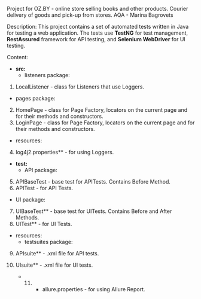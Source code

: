 Project for OZ.BY - online store selling books and other products. Courier delivery of goods and pick-up from stores.
AQA - Marina Bagrovets

Description:
This project contains a set of automated tests written in Java for testing a web application. The tests use **TestNG** for test management, **RestAssured** framework for API testing, and **Selenium WebDriver** for UI testing.

Content:
- **src:**
  - listeners package:
1. LocalListener - class for Listeners that use Loggers.
  - pages package:
2. HomePage - class for Page Factory, locators on the current page and for their methods and constructors.
3. LoginPage - class for Page Factory, locators on the current page and for their methods and constructors.
  - resources:
4. log4j2.properties** - for using Loggers.
 
- **test:**
  - API package:
5. APIBaseTest - base test for APITests. Contains Before Method.
6. APITest - for API Tests.
  - UI package:
7. UIBaseTest** - base test for UITests. Contains Before and After Methods.
8. UITest** - for UI Tests.
  - resources:
    - testsuites package:
9. APIsuite** - .xml file for API tests.
10. UIsuite** - .xml file for UI tests.

    - 11. - allure.properties - for using Allure Report.